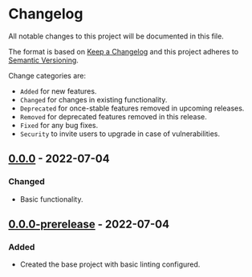 # Changelog

All notable changes to this project will be documented in this file.

The format is based on [Keep a Changelog](http://keepachangelog.com/en/1.0.0/)
and this project adheres to [Semantic Versioning](http://semver.org/spec/v2.0.0.html).

Change categories are:

* `Added` for new features.
* `Changed` for changes in existing functionality.
* `Deprecated` for once-stable features removed in upcoming releases.
* `Removed` for deprecated features removed in this release.
* `Fixed` for any bug fixes.
* `Security` to invite users to upgrade in case of vulnerabilities.

## [0.0.0](https://github.com/oamerge/glopen/oamerge/v0.0.0-prerelease...v0.0.0) - 2022-07-04
### Changed
- Basic functionality.

## [0.0.0-prerelease](https://github.com/oamerge/oamerge/tree/v0.0.0) - 2022-07-04
### Added
- Created the base project with basic linting configured.
